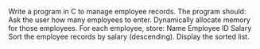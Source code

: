 Write a program in C to manage employee records. The program should:
Ask the user how many employees to enter.
Dynamically allocate memory for those employees.
For each employee, store:
Name
Employee ID
Salary
Sort the employee records by salary (descending).
Display the sorted list.

